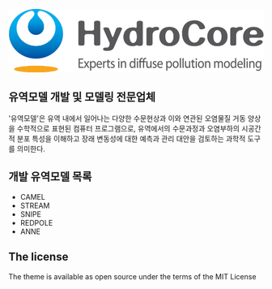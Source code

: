 
![CI](./images/HydroCore_Eng.png)


## 유역모델 개발 및 모델링 전문업체

'유역모델'은 유역 내에서 일어나는 다양한 수문현상과 이와 연관된 오염물질 거동 양상을 수학적으로 표현된 컴퓨터 프로그램으로, 유역에서의 수문과정과 오염부하의 시공간적 분포 특성을 이해하고 장래 변동성에 대한 예측과 관리 대안을 검토하는 과학적 도구를 의미한다.

## 개발 유역모델 목록

- CAMEL
- STREAM
- SNIPE
- REDPOLE
- ANNE



## The license

The theme is available as open source under the terms of the MIT License
